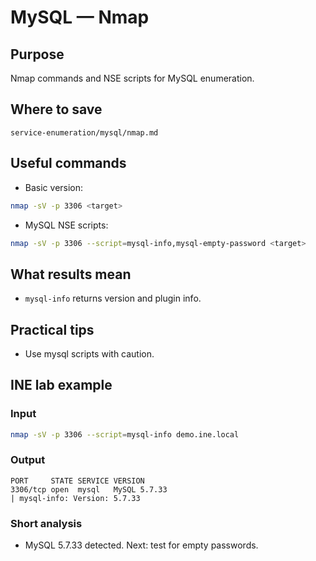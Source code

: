 # MySQL — Nmap

## Purpose
Nmap commands and NSE scripts for MySQL enumeration.

## Where to save
`service-enumeration/mysql/nmap.md`

## Useful commands
- Basic version:
```bash
nmap -sV -p 3306 <target>
```
- MySQL NSE scripts:
```bash
nmap -sV -p 3306 --script=mysql-info,mysql-empty-password <target>
```

## What results mean
- `mysql-info` returns version and plugin info.

## Practical tips
- Use mysql scripts with caution.

## INE lab example
### Input
```bash
nmap -sV -p 3306 --script=mysql-info demo.ine.local
```
### Output
```
PORT     STATE SERVICE VERSION
3306/tcp open  mysql   MySQL 5.7.33
| mysql-info: Version: 5.7.33
```
### Short analysis
- MySQL 5.7.33 detected. Next: test for empty passwords.
